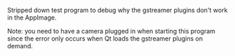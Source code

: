 Stripped down test program to debug why the gstreamer plugins don't work in the AppImage.

Note: you need to have a camera plugged in when starting this program since the error only
occurs when Qt loads the gstreamer plugins on demand.
